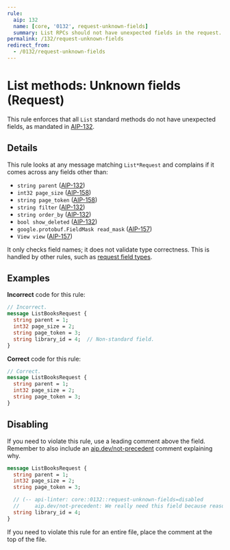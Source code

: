 ```yaml
---
rule:
  aip: 132
  name: [core, '0132', request-unknown-fields]
  summary: List RPCs should not have unexpected fields in the request.
permalink: /132/request-unknown-fields
redirect_from:
  - /0132/request-unknown-fields
---
```


# List methods: Unknown fields (Request)

This rule enforces that all `List` standard methods do not have unexpected
fields, as mandated in [AIP-132][].

## Details

This rule looks at any message matching `List*Request` and complains if it
comes across any fields other than:

- `string parent` ([AIP-132][])
- `int32 page_size` ([AIP-158][])
- `string page_token` ([AIP-158][])
- `string filter` ([AIP-132][])
- `string order_by` ([AIP-132][])
- `bool show_deleted` ([AIP-132][])
- `google.protobuf.FieldMask read_mask` ([AIP-157][])
- `View view` ([AIP-157][])

It only checks field names; it does not validate type correctness. This is
handled by other rules, such as
[request field types](./0132-request-field-types.md).

## Examples

**Incorrect** code for this rule:

```proto
// Incorrect.
message ListBooksRequest {
  string parent = 1;
  int32 page_size = 2;
  string page_token = 3;
  string library_id = 4;  // Non-standard field.
}
```

**Correct** code for this rule:

```proto
// Correct.
message ListBooksRequest {
  string parent = 1;
  int32 page_size = 2;
  string page_token = 3;
}
```

## Disabling

If you need to violate this rule, use a leading comment above the field.
Remember to also include an [aip.dev/not-precedent][] comment explaining why.

```proto
message ListBooksRequest {
  string parent = 1;
  int32 page_size = 2;
  string page_token = 3;

  // (-- api-linter: core::0132::request-unknown-fields=disabled
  //     aip.dev/not-precedent: We really need this field because reasons. --)
  string library_id = 4;
}
```

If you need to violate this rule for an entire file, place the comment at the
top of the file.

[aip-132]: https://aip.dev/132
[aip-135]: https://aip.dev/135
[aip-157]: https://aip.dev/157
[aip-158]: https://aip.dev/158
[aip.dev/not-precedent]: https://aip.dev/not-precedent

